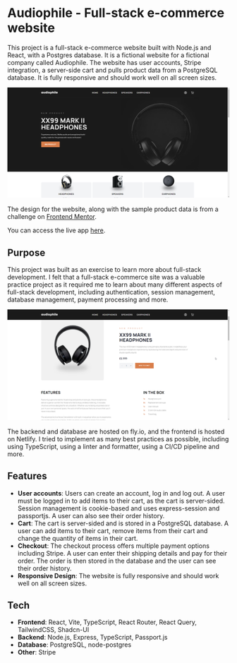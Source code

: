 # Audiophile - Full-stack e-commerce website

This project is a full-stack e-commerce website built with Node.js and React, with a Postgres database. It is a fictional website for a fictional company called Audiophile. The website has user accounts, Stripe integration, a server-side cart and pulls product data from a PostgreSQL database. It is fully responsive and should work well on all screen sizes.

![Homepage screenshot](./screenshots/homepage.png)

The design for the website, along with the sample product data is from a challenge on [Frontend Mentor](https://www.frontendmentor.io/challenges/audiophile-ecommerce-website-C8cuSd_wx).

You can access the live app [here](https://audiophile.beneatock.com/).

## Purpose

This project was built as an exercise to learn more about full-stack development. I felt that a full-stack e-commerce site was a valuable practice project as it required me to learn about many different aspects of full-stack development, including authentication, session management, database management, payment processing and more.

![Product page screenshot](./screenshots/product-page.png)

The backend and database are hosted on fly.io, and the frontend is hosted on Netlify. I tried to implement as many best practices as possible, including using TypeScript, using a linter and formatter, using a CI/CD pipeline and more.

## Features

- **User accounts**: Users can create an account, log in and log out. A user must be logged in to add items to their cart, as the cart is server-sided. Session management is cookie-based and uses express-session and passportjs. A user can also see their order history.
- **Cart**: The cart is server-sided and is stored in a PostgreSQL database. A user can add items to their cart, remove items from their cart and change the quantity of items in their cart.
- **Checkout**: The checkout process offers multiple payment options including Stripe. A user can enter their shipping details and pay for their order. The order is then stored in the database and the user can see their order history.
- **Responsive Design**: The website is fully responsive and should work well on all screen sizes.

## Tech

- **Frontend**: React, Vite, TypeScript, React Router, React Query, TailwindCSS, Shadcn-UI
- **Backend**: Node.js, Express, TypeScript, Passport.js
- **Database**: PostgreSQL, node-postgres
- **Other**: Stripe
